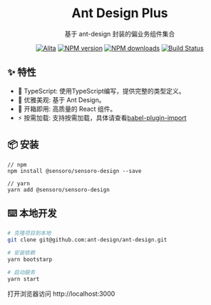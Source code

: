 
<h1 align="center">Ant Design Plus</h1>

<div align="center">
基于 ant-design 封装的偏业务组件集合

[![Alita](https://img.shields.io/badge/alitajs-ant%20design%20plus-blue.svg)](https://github.com/alitajs/ant-design-plus)
[![NPM version](https://img.shields.io/npm/v/@sensoro/sensoro-design.svg?style=flat)](https://npmjs.org/package/@sensoro/sensoro-design)
[![NPM downloads](http://img.shields.io/npm/dm/@sensoro/sensoro-design.svg?style=flat)](https://npmjs.org/package/@sensoro/sensoro-design)
[![Build Status](https://travis-ci.com/alitajs/ant-design-plus.svg?branch=master)](https://travis-ci.com/alitajs/ant-design-plus)
</div>

## ✨ 特性

* 🚀 TypeScript: 使用TypeScript编写，提供完整的类型定义。
* 💎 优雅美观: 基于 Ant Design。
* 🎉 开箱即用: 高质量的 React 组件。
* ⚡️ 按需加载: 支持按需加载，具体请查看[babel-plugin-import](https://github.com/ant-design/babel-plugin-import)

## 📦 安装

```
// npm
npm install @sensoro/sensoro-design --save

// yarn
yarn add @sensoro/sensoro-design
```

## ⌨️ 本地开发

```bash
# 克隆项目到本地
git clone git@github.com:ant-design/ant-design.git

# 安装依赖
yarn bootstarp

# 启动服务
yarn start
```

打开浏览器访问 http://localhost:3000
